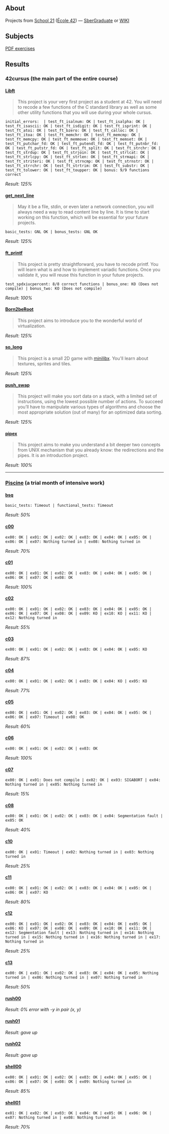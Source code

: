 ## About
Projects from [School 21](https://21-school.ru/) ([École 42](https://42.fr/en/homepage/)) — [SberGraduate](https://sbergraduate.ru/en/21-school/) or [WIKI](https://en.wikipedia.org/wiki/42_(school))



## Subjects
[PDF exercises](/subjects)



## Results
### 42cursus (the main part of the entire course)
#### [Libft](/42cursus/Libft)
> This project is your very first project as a student at 42. You will need to recode a few functions of the C standard library as well as some other utility functions that you will use during your whole cursus.

```trace
initial_errors:  | test_ft_isalnum: OK | test_ft_isalpha: OK | test_ft_isascii: OK | test_ft_isdigit: OK | test_ft_isprint: OK | test_ft_atoi: OK | test_ft_bzero: OK | test_ft_calloc: OK | test_ft_itoa: OK | test_ft_memchr: OK | test_ft_memcmp: OK | test_ft_memcpy: OK | test_ft_memmove: OK | test_ft_memset: OK | test_ft_putchar_fd: OK | test_ft_putendl_fd: OK | test_ft_putnbr_fd: OK | test_ft_putstr_fd: OK | test_ft_split: OK | test_ft_strchr: OK | test_ft_strdup: OK | test_ft_strjoin: OK | test_ft_strlcat: OK | test_ft_strlcpy: OK | test_ft_strlen: OK | test_ft_strmapi: OK | test_ft_striteri: OK | test_ft_strncmp: OK | test_ft_strnstr: OK | test_ft_strrchr: OK | test_ft_strtrim: OK | test_ft_substr: OK | test_ft_tolower: OK | test_ft_toupper: OK | bonus: 9/9 functions correct
```
_Result: 125%_



#### [get_next_line](/42cursus/get_next_line)
> May it be a file, stdin, or even later a network connection, you will always need a way to read content line by line. It is time to start working on this function, which will be essential for your future projects.

```trace
basic_tests: GNL OK | bonus_tests: GNL OK
```
_Result: 125%_



#### [ft_printf](/42cursus/ft_printf)
> This project is pretty straightforward, you have to recode printf. You will learn what is and how to implement variadic functions. Once you validate it, you will reuse this function in your future projects.

```trace
test_spdxiucpercent: 8/8 correct functions | bonus_one: KO (Does not compile) | bonus_two: KO (Does not compile)
```
_Result: 100%_



#### [Born2beRoot](/42cursus/Born2beRoot)
> This project aims to introduce you to the wonderful world of virtualization.

_Result: 125%_



#### [so_long](/42cursus/so_long)
> This project is a small 2D game with [minilibx](https://github.com/42Paris/minilibx-linux). You'll learn about textures, sprites and tiles.

_Result: 125%_



#### [push_swap](/42cursus/push_swap)
> This project will make you sort data on a stack, with a limited set of instructions, using the lowest possible number of actions. To succeed you’ll have to manipulate various types of algorithms and choose the most appropriate solution (out of many) for an optimized data sorting.

_Result: 125%_



#### [pipex](/42cursus/pipex)
> This project aims to make you understand a bit deeper two concepts from UNIX mechanism that you already know: the redirections and the pipes. It is an introduction project.

_Result: 100%_


---

### [Piscine](https://42.fr/en/admissions/42-piscine/) (a trial month of intensive work)
#### [bsq](/Piscine/bsq)
```trace
basic_tests: Timeout | functional_tests: Timeout
```
_Result: 50%_



#### [c00](/Piscine/c00)
```trace
ex00: OK | ex01: OK | ex02: OK | ex03: OK | ex04: OK | ex05: OK | ex06: OK | ex07: Nothing turned in | ex08: Nothing turned in
```
_Result: 70%_




#### [c01](/Piscine/c01)
```trace
ex00: OK | ex01: OK | ex02: OK | ex03: OK | ex04: OK | ex05: OK | ex06: OK | ex07: OK | ex08: OK
```
_Result: 100%_



#### [c02](/Piscine/c02)
```trace
ex00: OK | ex01: OK | ex02: OK | ex03: OK | ex04: OK | ex05: OK | ex06: OK | ex07: OK | ex08: OK | ex09: KO | ex10: KO | ex11: KO | ex12: Nothing turned in
```
_Result: 55%_



#### [c03](/Piscine/c03)
```trace
ex00: OK | ex01: OK | ex02: OK | ex03: OK | ex04: OK | ex05: KO
```
_Result: 87%_



#### [c04](/Piscine/c04)
```trace
ex00: OK | ex01: OK | ex02: OK | ex03: OK | ex04: KO | ex05: KO
```
_Result: 77%_



#### [c05](/Piscine/c05)
```trace
ex00: OK | ex01: OK | ex02: OK | ex03: OK | ex04: OK | ex05: OK | ex06: OK | ex07: Timeout | ex08: OK
```
_Result: 60%_



#### [c06](/Piscine/c06)
```trace
ex00: OK | ex01: OK | ex02: OK | ex03: OK
```
_Result: 100%_



#### [c07](/Piscine/c07)
```trace
ex00: OK | ex01: Does not compile | ex02: OK | ex03: SIGABORT | ex04: Nothing turned in | ex05: Nothing turned in
```
_Result: 15%_



#### [c08](/Piscine/c08)
```trace
ex00: OK | ex01: OK | ex02: OK | ex03: OK | ex04: Segmentation fault | ex05: OK
```
_Result: 40%_



#### [c10](/Piscine/c10)
```trace
ex00: OK | ex01: Timeout | ex02: Nothing turned in | ex03: Nothing turned in
```
_Result: 25%_



#### [c11](/Piscine/c11)
```trace
ex00: OK | ex01: OK | ex02: OK | ex03: OK | ex04: OK | ex05: OK | ex06: OK | ex07: KO
```
_Result: 80%_



#### [c12](/Piscine/c12)
```trace
ex00: OK | ex01: OK | ex02: OK | ex03: OK | ex04: OK | ex05: OK | ex06: KO | ex07: OK | ex08: OK | ex09: OK | ex10: OK | ex11: OK | ex12: Segmentation fault | ex13: Nothing turned in | ex14: Nothing turned in | ex15: Nothing turned in | ex16: Nothing turned in | ex17: Nothing turned in
```
_Result: 25%_



#### [c13](/Piscine/c13)
```trace
ex00: OK | ex01: OK | ex02: OK | ex03: OK | ex04: OK | ex05: Nothing turned in | ex06: Nothing turned in | ex07: Nothing turned in
```
_Result: 50%_



#### [rush00](/Piscine/rush00)
_Result: 0% error with -y in pair (x, y)_



#### [rush01](/Piscine/rush01)
_Result: gave up_



#### [rush02](/Piscine/rush02)
_Result: gave up_



#### [shell00](/Piscine/shell00)
```trace
ex00: OK | ex01: OK | ex02: OK | ex03: OK | ex04: OK | ex05: OK | ex06: OK | ex07: OK | ex08: OK | ex09: Nothing turned in
```
_Result: 85%_



#### [shell01](/Piscine/shell01)
```trace
ex01: OK | ex02: OK | ex03: OK | ex04: OK | ex05: OK | ex06: OK | ex07: Nothing turned in | ex08: Nothing turned in
```
_Result: 70%_
